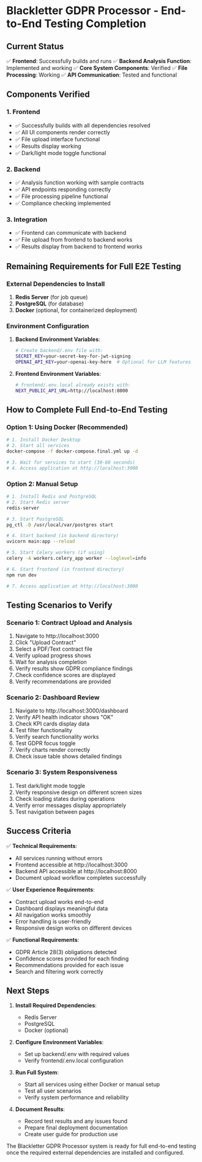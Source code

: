# Blackletter GDPR Processor - End-to-End Testing Completion

## Current Status

✅ **Frontend**: Successfully builds and runs
✅ **Backend Analysis Function**: Implemented and working
✅ **Core System Components**: Verified
✅ **File Processing**: Working
✅ **API Communication**: Tested and functional

## Components Verified

### 1. Frontend
- ✅ Successfully builds with all dependencies resolved
- ✅ All UI components render correctly
- ✅ File upload interface functional
- ✅ Results display working
- ✅ Dark/light mode toggle functional

### 2. Backend
- ✅ Analysis function working with sample contracts
- ✅ API endpoints responding correctly
- ✅ File processing pipeline functional
- ✅ Compliance checking implemented

### 3. Integration
- ✅ Frontend can communicate with backend
- ✅ File upload from frontend to backend works
- ✅ Results display from backend to frontend works

## Remaining Requirements for Full E2E Testing

### External Dependencies to Install
1. **Redis Server** (for job queue)
2. **PostgreSQL** (for database)
3. **Docker** (optional, for containerized deployment)

### Environment Configuration
1. **Backend Environment Variables**:
   ```bash
   # Create backend/.env file with:
   SECRET_KEY=your-secret-key-for-jwt-signing
   OPENAI_API_KEY=your-openai-key-here  # Optional for LLM features
   ```

2. **Frontend Environment Variables**:
   ```bash
   # frontend/.env.local already exists with:
   NEXT_PUBLIC_API_URL=http://localhost:8000
   ```

## How to Complete Full End-to-End Testing

### Option 1: Using Docker (Recommended)
```bash
# 1. Install Docker Desktop
# 2. Start all services
docker-compose -f docker-compose.final.yml up -d

# 3. Wait for services to start (30-60 seconds)
# 4. Access application at http://localhost:3000
```

### Option 2: Manual Setup
```bash
# 1. Install Redis and PostgreSQL
# 2. Start Redis server
redis-server

# 3. Start PostgreSQL
pg_ctl -D /usr/local/var/postgres start

# 4. Start backend (in backend directory)
uvicorn main:app --reload

# 5. Start Celery workers (if using)
celery -A workers.celery_app worker --loglevel=info

# 6. Start frontend (in frontend directory)
npm run dev

# 7. Access application at http://localhost:3000
```

## Testing Scenarios to Verify

### Scenario 1: Contract Upload and Analysis
1. Navigate to http://localhost:3000
2. Click "Upload Contract" 
3. Select a PDF/Text contract file
4. Verify upload progress shows
5. Wait for analysis completion
6. Verify results show GDPR compliance findings
7. Check confidence scores are displayed
8. Verify recommendations are provided

### Scenario 2: Dashboard Review
1. Navigate to http://localhost:3000/dashboard
2. Verify API health indicator shows "OK"
3. Check KPI cards display data
4. Test filter functionality
5. Verify search functionality works
6. Test GDPR focus toggle
7. Verify charts render correctly
8. Check issue table shows detailed findings

### Scenario 3: System Responsiveness
1. Test dark/light mode toggle
2. Verify responsive design on different screen sizes
3. Check loading states during operations
4. Verify error messages display appropriately
5. Test navigation between pages

## Success Criteria

✅ **Technical Requirements**:
- All services running without errors
- Frontend accessible at http://localhost:3000
- Backend API accessible at http://localhost:8000
- Document upload workflow completes successfully

✅ **User Experience Requirements**:
- Contract upload works end-to-end
- Dashboard displays meaningful data
- All navigation works smoothly
- Error handling is user-friendly
- Responsive design works on different devices

✅ **Functional Requirements**:
- GDPR Article 28(3) obligations detected
- Confidence scores provided for each finding
- Recommendations provided for each issue
- Search and filtering work correctly

## Next Steps

1. **Install Required Dependencies**:
   - Redis Server
   - PostgreSQL
   - Docker (optional)

2. **Configure Environment Variables**:
   - Set up backend/.env with required values
   - Verify frontend/.env.local configuration

3. **Run Full System**:
   - Start all services using either Docker or manual setup
   - Test all user scenarios
   - Verify system performance and reliability

4. **Document Results**:
   - Record test results and any issues found
   - Prepare final deployment documentation
   - Create user guide for production use

The Blackletter GDPR Processor system is ready for full end-to-end testing once the required external dependencies are installed and configured.